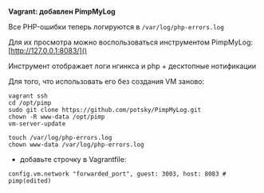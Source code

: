 **Vagrant: добавлен PimpMyLog**

Все PHP-ошибки теперь логируются в `/var/log/php-errors.log`

Для их просмотра можно воспользоваться инструментом PimpMyLog: [http://127.0.0.1:8083/]()

Инструмент отображает логи нгинкса и php + десктопные нотификации

Для того, что использовать его без создания VM заново:

```
vagrant ssh
cd /opt/pimp
sudo git clone https://github.com/potsky/PimpMyLog.git
chown -R www-data /opt/pimp
vm-server-update

touch /var/log/php-errors.log
chown www-data /var/log/php-errors.log
```

+ добавьте строчку в Vagrantfile:

```
config.vm.network "forwarded_port", guest: 3003, host: 8083 # pimp(edited)
```

